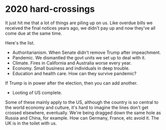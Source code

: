 # 2020 hard-crossings
It just hit me that a lot of things are piling up on us. Like overdue bills we received the final notices years ago, we didn't pay up and now they've all come due at the same time.

Here's the list.
* Authoritarianism. When Senate didn't remove Trump after impeachment. 
* Pandemic. We dismantled the govt units we set up to deal with it.
* Climate. Fires in California and Australia worse every year.
* Economy. Small business and individuals in deep trouble.
* Education and health care. How can they survive pandemic?

If Trump is in power after the election, then you can add another.
* Looting of US complete. 

Some of these mainly apply to the US, although the country is so central to the world economy and culture, it's hard to imagine the lines don't get crossed elsewhere, eventually. We're being dragged down the same hole as Russia and China, for example. How can Germany, France, etc avoid it. The UK is in the toilet with us. 

